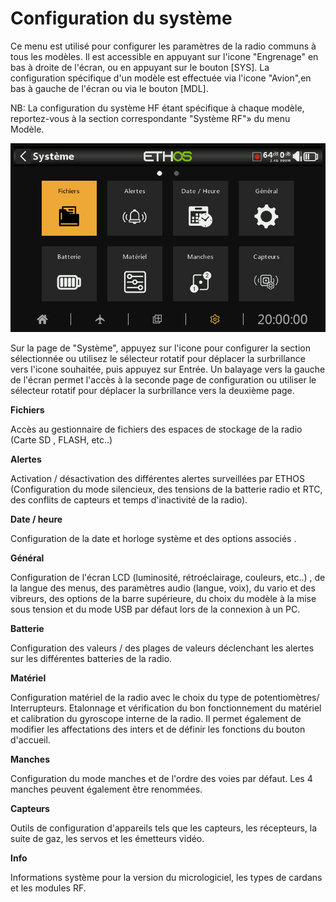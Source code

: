 # Configuration du système

Ce menu est utilisé pour configurer les paramètres de la radio communs à tous les modèles. Il est accessible en appuyant sur l'icone "Engrenage" en bas à droite de l'écran, ou en appuyant sur le bouton \[SYS]. La configuration spécifique d'un modèle est effectuée via l'icone "Avion",en bas à gauche de l'écran ou via le bouton \[MDL].

NB: La configuration du système HF étant spécifique à chaque modèle, reportez-vous à la section correspondante "Système RF"» du menu Modèle.

![Menu système](../assets/system-icon-filemanager.png)

Sur la page de "Système", appuyez sur l'icone pour configurer la section sélectionnée ou utilisez le sélecteur rotatif pour déplacer la surbrillance vers l'icone souhaitée, puis appuyez sur Entrée. Un balayage vers la gauche de l'écran permet l'accès à la seconde page de configuration ou utiliser le sélecteur rotatif pour déplacer la surbrillance vers la deuxième page.

**Fichiers**

Accès au gestionnaire de fichiers des espaces de stockage de la radio (Carte SD , FLASH, etc..)

**Alertes**

Activation / désactivation des différentes alertes surveillées par ETHOS (Configuration du mode silencieux, des tensions de la batterie radio et RTC, des conflits de capteurs et temps d'inactivité de la radio).

**Date / heure**

Configuration de la date et horloge système et des options associés .

**Général**

Configuration de l'écran LCD (luminosité, rétroéclairage, couleurs, etc..) , de la langue des menus, des paramètres audio (langue, voix), du vario et des vibreurs, des options de la barre supérieure, du choix du modèle à la mise sous tension et du mode USB par défaut lors de la connexion à un PC.

**Batterie**

Configuration des valeurs / des plages de valeurs déclenchant les alertes sur les différentes batteries de la radio.

**Matériel**

Configuration matériel de la radio avec le choix du type de potentiomètres/ Interrupteurs.
Etalonnage et vérification du bon fonctionnement du matériel et calibration du gyroscope interne de la radio. Il permet également de modifier les affectations des inters et de définir les fonctions du bouton d'accueil.

**Manches**

Configuration du mode manches et de l'ordre des voies par défaut. Les 4 manches peuvent également être renommées.

**Capteurs**

Outils de configuration d'appareils tels que les capteurs, les récepteurs, la suite de gaz, les servos et les émetteurs vidéo.

**Info**

Informations système pour la version du micrologiciel, les types de cardans et les modules RF.
